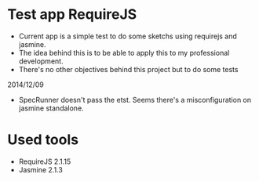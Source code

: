 Test app RequireJS
==================

- Current app is a simple test to do some sketchs using requirejs and jasmine.
- The idea behind this is to be able to apply this to my professional development.
- There's no other objectives behind this project but to do some tests

2014/12/09
- SpecRunner doesn't pass the etst. Seems there's a misconfiguration on jasmine standalone.

Used tools
==========

- RequireJS 2.1.15
- Jasmine 2.1.3